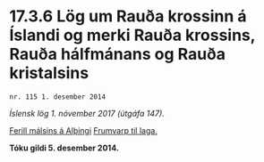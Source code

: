 # 17.3.6 Lög um Rauða krossinn á Íslandi og merki Rauða krossins, Rauða hálfmánans og Rauða kristalsins

`nr. 115 1. desember 2014`

_Íslensk lög 1. nóvember 2017 (útgáfa 147)._

[Ferill málsins á Alþingi](https://www.althingi.is/thingstorf/thingmalalistar-eftir-thingum/ferill/?ltg=144&mnr=243)
[Frumvarp til laga.](https://www.althingi.is/altext/144/s/0272.html)

**Tóku gildi 5. desember 2014.**

